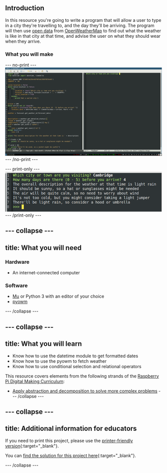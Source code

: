 ## Introduction

In this resource you're going to write a program that will allow a user to type in a city they're travelling to, and the day they'll be arriving. The program will then use [open data](https://en.wikipedia.org/wiki/Open_data) from [OpenWeatherMap](http://openweathermap.org/api) to find out what the weather is like in that city at that time, and advise the user on what they should wear when they arrive.

### What you will make

--- no-print ---
![Complete project](images/complete.gif)
--- /no-print ---

--- print-only ---
![Complete project](images/complete.png)
--- /print-only ---

--- collapse ---
---
title: What you will need
---
### Hardware

+ An internet-connected computer

### Software

- [Mu](https://codewith.mu/) or Python 3 with an editor of your choice
- [pyowm](https://github.com/csparpa/pyowm)

--- /collapse ---

--- collapse ---
---
title: What you will learn
---
- Know how to use the datetime module to get formatted dates
- Know how to use the pyowm to fetch weather
- Know how to use conditional selection and relational operators

This resource covers elements from the following strands of the [Raspberry Pi Digital Making Curriculum](https://www.raspberrypi.org/curriculum/):

- [Apply abstraction and decomposition to solve more complex problems](https://www.raspberrypi.org/curriculum/programming/developer)
--- /collapse ---

--- collapse ---
---
title: Additional information for educators
---

If you need to print this project, please use the [printer-friendly version](https://projects.raspberrypi.org/en/projects/dress-for-the-weather/print){:target="_blank"}.

You can [find the solution for this project here](http://rpf.io/p/en/dress-for-the-weather-get){:target="_blank"}.

--- /collapse ---

